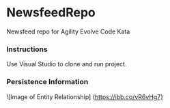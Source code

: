 # NewsfeedRepo
Newsfeed repo for Agility Evolve Code Kata

### Instructions
Use Visual Studio to clone and run project.

### Persistence Information
![Image of Entity Relationship] 
(https://ibb.co/yR6vHg7}
